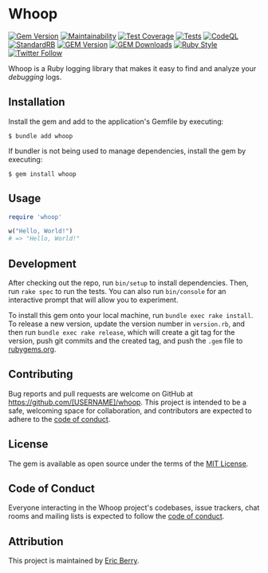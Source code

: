 # Whoop

[![Gem Version](https://badge.fury.io/rb/whoop.svg)](https://badge.fury.io/rb/whoop)
[![Maintainability](https://api.codeclimate.com/v1/badges/1ffd27fe59383a4ff52b/maintainability)](https://codeclimate.com/github/coderberry/whoop/maintainability)
[![Test Coverage](https://api.codeclimate.com/v1/badges/1ffd27fe59383a4ff52b/test_coverage)](https://codeclimate.com/github/coderberry/whoop/test_coverage)
[![Tests](https://github.com/coderberry/whoop/actions/workflows/tests.yml/badge.svg)](https://github.com/coderberry/whoop/actions/workflows/tests.yml)
[![CodeQL](https://github.com/coderberry/whoop/actions/workflows/codeql-analysis.yml/badge.svg)](https://github.com/coderberry/whoop/actions/workflows/codeql-analysis.yml)
[![StandardRB](https://github.com/coderberry/whoop/actions/workflows/standardrb.yml/badge.svg)](https://github.com/coderberry/whoop/actions/workflows/standardrb.yml)
[![GEM Version](https://img.shields.io/gem/v/whoop?color=168AFE&include_prereleases&logo=ruby&logoColor=FE1616)](https://rubygems.org/gems/whoop)
[![GEM Downloads](https://img.shields.io/gem/dt/whoop?color=168AFE&logo=ruby&logoColor=FE1616)](https://rubygems.org/gems/whoop)
[![Ruby Style](https://img.shields.io/badge/style-standard-168AFE?logo=ruby&logoColor=FE1616)](https://github.com/testdouble/standard)
[![Twitter Follow](https://img.shields.io/twitter/follow/coderberry?logo=twitter&style=social)](https://twitter.com/coderberry)

Whoop is a Ruby logging library that makes it easy to find and analyze your *debugging* logs.

## Installation

Install the gem and add to the application's Gemfile by executing:

    $ bundle add whoop

If bundler is not being used to manage dependencies, install the gem by executing:

    $ gem install whoop

## Usage

```ruby
require 'whoop'

w("Hello, World!")
# => "Hello, World!"
```

## Development

After checking out the repo, run `bin/setup` to install dependencies. Then, run `rake spec` to run the tests. You can also run `bin/console` for an interactive prompt that will allow you to experiment.

To install this gem onto your local machine, run `bundle exec rake install`. To release a new version, update the version number in `version.rb`, and then run `bundle exec rake release`, which will create a git tag for the version, push git commits and the created tag, and push the `.gem` file to [rubygems.org](https://rubygems.org).

## Contributing

Bug reports and pull requests are welcome on GitHub at https://github.com/[USERNAME]/whoop. This project is intended to be a safe, welcoming space for collaboration, and contributors are expected to adhere to the [code of conduct](https://github.com/[USERNAME]/whoop/blob/main/CODE_OF_CONDUCT.md).

## License

The gem is available as open source under the terms of the [MIT License](https://opensource.org/licenses/MIT).

## Code of Conduct

Everyone interacting in the Whoop project's codebases, issue trackers, chat rooms and mailing lists is expected to follow the [code of conduct](https://github.com/[USERNAME]/whoop/blob/main/CODE_OF_CONDUCT.md).

## Attribution

This project is maintained by [Eric Berry](https://linktr.ee/coderberry).
